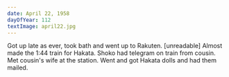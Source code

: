 ```yaml
---
date: April 22, 1958
dayOfYear: 112
textImage: april22.jpg
---
```

Got up late as ever, took bath and went up to Rakuten. [unreadable] Almost made the 1:44 train for Hakata. 
Shoko had telegram on train from cousin. Met cousin's wife at the station. 
Went and got Hakata dolls and had them mailed.